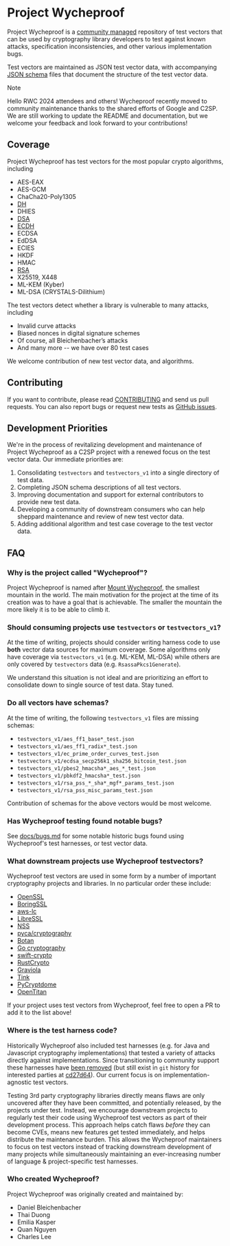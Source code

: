# Project Wycheproof

Project Wycheproof is a [community managed](https://github.com/C2SP) repository
of test vectors that can be used by cryptography library developers to test 
against known attacks, specification inconsistencies, and other various 
implementation bugs.

Test vectors are maintained as JSON test vector data, with accompanying 
[JSON schema](https://json-schema.org/docs) files that document the structure 
of the test vector data.

> [!NOTE]
> Hello RWC 2024 attendees and others! Wycheproof recently moved to community
> maintenance thanks to the shared efforts of Google and C2SP.
> We are still working to update the README and documentation,
> but we welcome your feedback and look forward to your contributions!

## Coverage

Project Wycheproof has test vectors for the most popular crypto algorithms,
including

- AES-EAX
- AES-GCM
- ChaCha20-Poly1305
- [DH](doc/dh.md)
- DHIES
- [DSA](doc/dsa.md)
- [ECDH](doc/ecdh.md)
- ECDSA
- EdDSA
- ECIES
- HKDF
- HMAC
- [RSA](doc/rsa.md)
- X25519, X448
- ML-KEM (Kyber)
- ML-DSA (CRYSTALS-Dilithium)

The test vectors detect whether a library is vulnerable to many attacks,
including

*   Invalid curve attacks
*   Biased nonces in digital signature schemes
*   Of course, all Bleichenbacher’s attacks
*   And many more -- we have over 80 test cases

We welcome contribution of new test vector data, and algorithms.

## Contributing

If you want to contribute, please read [CONTRIBUTING](CONTRIBUTING.md) and send
us pull requests. You can also report bugs or request new tests as
[GitHub issues](https://github.com/C2SP/wycheproof/issues/new).

## Development Priorities

We're in the process of revitalizing development and maintenance of Project 
Wycheproof as a C2SP project with a renewed focus on the test vector data. 
Our immediate priorities are:

1. Consolidating `testvectors` and `testvectors_v1` into a single directory of
   test data.
2. Completing JSON schema descriptions of all test vectors.
3. Improving documentation and support for external contributors to provide
   new test data.
4. Developing a community of downstream consumers who can help sheppard 
   maintenance and review of new test vector data.
5. Adding additional algorithm and test case coverage to the test vector data.

## FAQ

### Why is the project called "Wycheproof"?

Project Wycheproof is named after 
[Mount Wycheproof](https://en.wikipedia.org/wiki/Mount_Wycheproof), the smallest
mountain in the world. The main motivation for the project at the time of its 
creation was to have a goal that is achievable. The smaller the mountain the 
more likely it is to be able to climb it.

### Should consuming projects use `testvectors` or `testvectors_v1`?

At the time of writing, projects should consider writing harness code to use
**both** vector data sources for maximum coverage. Some algorithms only have 
coverage via `testvectors_v1` (e.g. ML-KEM, ML-DSA) while others are only
covered by `testvectors` data (e.g. `RsassaPkcs1Generate`).

We understand this situation is not ideal and are prioritizing an effort to 
consolidate down to single source of test data. Stay tuned.

### Do all vectors have schemas?

At the time of writing, the following `testvectors_v1` files are missing schemas:

* `testvectors_v1/aes_ff1_base*_test.json`
* `testvectors_v1/aes_ff1_radix*_test.json`
* `testvectors_v1/ec_prime_order_curves_test.json`	
* `testvectors_v1/ecdsa_secp256k1_sha256_bitcoin_test.json`
* `testvectors_v1/pbes2_hmacsha*_aes_*_test.json`
* `testvectors_v1/pbkdf2_hmacsha*_test.json`
* `testvectors_v1/rsa_pss_*_sha*_mgf*_params_test.json` 
* `testvectors_v1/rsa_pss_misc_params_test.json`

Contribution of schemas for the above vectors would be most welcome.

### Has Wycheproof testing found notable bugs?

See [docs/bugs.md](docs/bugs.md) for some notable historic bugs found using 
Wycheproof's test harnesses, or test vector data.

### What downstream projects use Wycheproof testvectors?

Wycheproof test vectors are used in some form by a number of important
cryptography projects and libraries. In no particular order these include:

* [OpenSSL](https://openssl.org/)
* [BoringSSL](https://boringssl.googlesource.com/boringssl/)
* [aws-lc](https://github.com/aws/aws-lc)
* [LibreSSL](https://github.com/libressl/portable)
* [NSS](https://firefox-source-docs.mozilla.org/security/nss/index.html)
* [pyca/cryptography](https://cryptography.io/en/latest/)
* [Botan](https://botan.randombit.net/)
* [Go cryptography](https://golang.org)
* [swift-crypto](https://github.com/apple/swift-crypto)
* [RustCrypto](https://github.com/RustCrypto/)
* [Graviola](https://github.com/ctz/graviola)
* [Tink](https://developers.google.com/tink)
* [PyCryptdome](https://www.pycryptodome.org/)
* [OpenTitan](https://github.com/lowRISC/opentitan)

If your project uses test vectors from Wycheproof, feel free to open a PR
to add it to the list above!

### Where is the test harness code?

Historically Wycheproof also included test harnesses (e.g. for Java and
Javascript cryptography implementations) that tested a variety of attacks
directly against implementations. Since transitioning to community support
these harnesses have [been removed][harness-rm] (but still exist in `git`
history for interested parties at [cd27d64]). Our current focus is on
implementation-agnostic test vectors.

Testing 3rd party cryptography libraries directly means flaws are only 
uncovered after they have been committed, and potentially released, by the
projects under test. Instead, we encourage downstream projects to regularly test
their code using Wycheproof test vectors as part of their development process.
This approach helps catch flaws _before_ they can become CVEs, means new 
features get tested immediately, and helps distribute the maintenance burden.
This allows the Wycheproof maintainers to focus on test vectors instead of 
tracking downstream development of many projects while simultaneously 
maintaining an ever-increasing number of language & project-specific test 
harnesses.

[harness-rm]: https://github.com/C2SP/wycheproof/commit/d9b8297cc998fd1a11e64cdd585a671e8923f48b
[cd27d64]: https://github.com/C2SP/wycheproof/tree/cd27d6419bedd83cbd24611ec54b6d4bfdb0cdca

### Who created Wycheproof?

Project Wycheproof was originally created and maintained by:

*   Daniel Bleichenbacher
*   Thai Duong
*   Emilia Kasper
*   Quan Nguyen
*   Charles Lee
